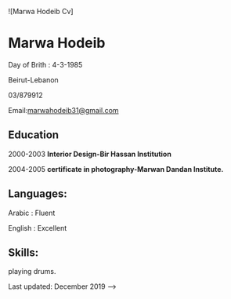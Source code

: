 ![Marwa Hodeib Cv]

# Marwa Hodeib

Day of Brith : 4-3-1985

Beirut-Lebanon

03/879912

Email:marwahodeib31@gmail.com

## Education

2000-2003
**Interior Design-Bir Hassan Institution**

2004-2005
**certificate in photography-Marwan Dandan Institute.**

## Languages:

Arabic : Fluent

English : Excellent

## Skills:

playing drums.

Last updated: December 2019 -->
